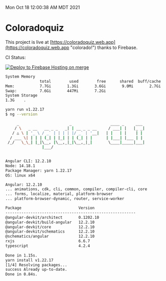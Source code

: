 Mon Oct 18 12:00:38 AM MDT 2021

# Coloradoquiz


This project is live at [https://coloradoquiz.web.app](https://coloradoquiz.web.app "colorado!") thanks to Firebase.

CI Status: 

[![Deploy to Firebase Hosting on merge](https://github.com/teamkushal/coloradoquiz/actions/workflows/firebase-hosting-merge.yml/badge.svg)](https://github.com/teamkushal/coloradoquiz/actions/workflows/firebase-hosting-merge.yml)

```bash
System Memory
               total        used        free      shared  buff/cache   available
Mem:           7.7Gi       1.3Gi       3.6Gi       9.0Mi       2.7Gi       5.8Gi
Swap:          7.6Gi       447Mi       7.2Gi
System Storage
1.3G	.
```
```bash
yarn run v1.22.17
$ ng --version

     _                      _                 ____ _     ___
    / \   _ __   __ _ _   _| | __ _ _ __     / ___| |   |_ _|
   / △ \ | '_ \ / _` | | | | |/ _` | '__|   | |   | |    | |
  / ___ \| | | | (_| | |_| | | (_| | |      | |___| |___ | |
 /_/   \_\_| |_|\__, |\__,_|_|\__,_|_|       \____|_____|___|
                |___/
    

Angular CLI: 12.2.10
Node: 14.18.1
Package Manager: yarn 1.22.17
OS: linux x64

Angular: 12.2.10
... animations, cdk, cli, common, compiler, compiler-cli, core
... forms, localize, material, platform-browser
... platform-browser-dynamic, router, service-worker

Package                         Version
---------------------------------------------------------
@angular-devkit/architect       0.1202.10
@angular-devkit/build-angular   12.2.10
@angular-devkit/core            12.2.10
@angular-devkit/schematics      12.2.10
@schematics/angular             12.2.10
rxjs                            6.6.7
typescript                      4.2.4
    
Done in 1.15s.
yarn install v1.22.17
[1/4] Resolving packages...
success Already up-to-date.
Done in 0.84s.
```
